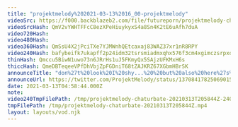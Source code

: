 ```yaml
---
title: "projektmelody%202021-03-13%2016_00-projektmelody"
videoSrc: https://f000.backblazeb2.com/file/futureporn/projektmelody-chaturbate-2021-03-13.mp4
videoSrcHash: QmV2vYWHTFFcC8ezXPeHiuykyxS4a8Sn4K2tE6uAfh7duA
video720Hash: 
video480Hash: 
video360Hash: QmSsU4X2jPciTXe7YJMWnhQEtcaxaj83WAZ37xr1nR8RPY
video240Hash: bafybeifk7ukapff2p24idm32tsrsmiadmxqhx576f3cm4xgimczsrpxona?filename=projektmelody-chaturbate-20210313T205844Z-240p.mp4
thinHash: Qmccu5BiwN1uwo73n6JRrHs1uJ5FKmyQx5SAjzUFKMxH6s
thiccHash: QmeDBTeqeeVPfDhVbjZpFGDniT68tZAJKRZ67XGbmHBrSK
announceTitle: "don%27t%20look%20I%20shy...%20%20but%20also%20here%27s%20the%20link%20to%20look"
announceUrl: https://twitter.com/ProjektMelody/status/1370841782506901516
date: 2021-03-13T04:58:44.000Z
note: 
video240TmpFilePath: /tmp/projektmelody-chaturbate-20210313T205844Z-240p.mp4
tmpFilePath: /tmp/projektmelody-chaturbate-20210313T205844Z.mp4
layout: layouts/vod.njk
---
```


